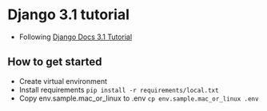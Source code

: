 # Django 3.1 tutorial 
- Following [Django Docs 3.1 Tutorial](https://docs.djangoproject.com/en/3.1/intro/tutorial01/)

## How to get started
* Create virtual environment
* Install requirements
    `pip install -r requirements/local.txt`
* Copy env.sample.mac_or_linux to .env
    `cp env.sample.mac_or_linux .env`

